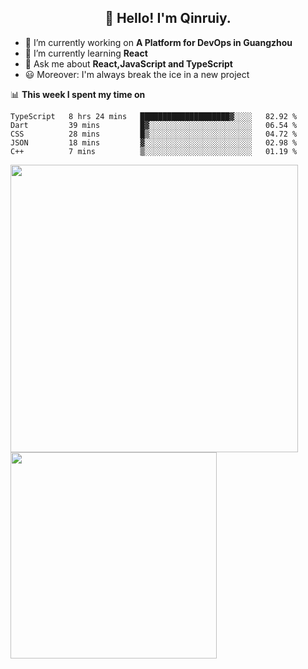 <h2 align="center">👋 Hello! I'm Qinruiy.</h2>


- 🔭 I’m currently working on **A Platform for DevOps in Guangzhou**
- 🌱 I’m currently learning **React**
- 💬 Ask me about **React,JavaScript and TypeScript**
- 😃 Moreover: I'm always break the ice in a new project

📊 **This week I spent my time on**

<!--START_SECTION:waka-->
```text
TypeScript   8 hrs 24 mins   ████████████████████▓░░░░   82.92 % 
Dart         39 mins         █▓░░░░░░░░░░░░░░░░░░░░░░░   06.54 % 
CSS          28 mins         █▒░░░░░░░░░░░░░░░░░░░░░░░   04.72 % 
JSON         18 mins         ▓░░░░░░░░░░░░░░░░░░░░░░░░   02.98 % 
C++          7 mins          ▒░░░░░░░░░░░░░░░░░░░░░░░░   01.19 % 
```
<!--END_SECTION:waka-->

<p>
<img align="left" width="460" src="https://github-readme-stats.vercel.app/api?username=Qinruiy&custom_title=Qrinruiy's Github Stats&theme=graywhite&hide_border=true"/> <img align="left" width="330" src="https://github-readme-stats.vercel.app/api/top-langs/?username=Qinruiy&layout=compact&theme=graywhite&hide_border=true"/>
</p>
